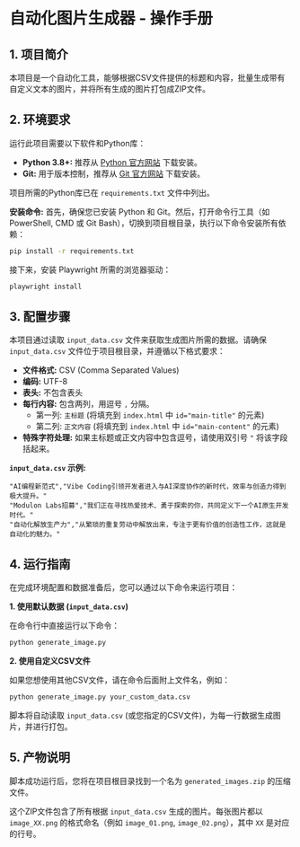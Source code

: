 # 自动化图片生成器 - 操作手册

## 1. 项目简介
本项目是一个自动化工具，能够根据CSV文件提供的标题和内容，批量生成带有自定义文本的图片，并将所有生成的图片打包成ZIP文件。

## 2. 环境要求
运行此项目需要以下软件和Python库：

*   **Python 3.8+:** 推荐从 [Python 官方网站](https://www.python.org/downloads/) 下载安装。
*   **Git:** 用于版本控制，推荐从 [Git 官方网站](https://git-scm.com/downloads) 下载安装。

项目所需的Python库已在 `requirements.txt` 文件中列出。

**安装命令:**
首先，确保您已安装 Python 和 Git。然后，打开命令行工具（如 PowerShell, CMD 或 Git Bash），切换到项目根目录，执行以下命令安装所有依赖：

```bash
pip install -r requirements.txt
```

接下来，安装 Playwright 所需的浏览器驱动：

```bash
playwright install
```

## 3. 配置步骤
本项目通过读取 `input_data.csv` 文件来获取生成图片所需的数据。请确保 `input_data.csv` 文件位于项目根目录，并遵循以下格式要求：

*   **文件格式:** CSV (Comma Separated Values)
*   **编码:** UTF-8
*   **表头:** 不包含表头
*   **每行内容:** 包含两列，用逗号 `,` 分隔。
    *   第一列: `主标题` (将填充到 `index.html` 中 `id="main-title"` 的元素)
    *   第二列: `正文内容` (将填充到 `index.html` 中 `id="main-content"` 的元素)
*   **特殊字符处理:** 如果主标题或正文内容中包含逗号，请使用双引号 `"` 将该字段括起来。

**`input_data.csv` 示例:**
```csv
"AI编程新范式","Vibe Coding引领开发者进入与AI深度协作的新时代，效率与创造力得到极大提升。"
"Modulon Labs招募","我们正在寻找热爱技术、勇于探索的你，共同定义下一个AI原生开发时代。"
"自动化解放生产力","从繁琐的重复劳动中解放出来，专注于更有价值的创造性工作，这就是自动化的魅力。"
```

## 4. 运行指南
在完成环境配置和数据准备后，您可以通过以下命令来运行项目：

**1. 使用默认数据 (`input_data.csv`)**

在命令行中直接运行以下命令：
```bash
python generate_image.py
```

**2. 使用自定义CSV文件**

如果您想使用其他CSV文件，请在命令后面附上文件名，例如：
```bash
python generate_image.py your_custom_data.csv
```

脚本将自动读取 `input_data.csv` (或您指定的CSV文件)，为每一行数据生成图片，并进行打包。

## 5. 产物说明
脚本成功运行后，您将在项目根目录找到一个名为 `generated_images.zip` 的压缩文件。

这个ZIP文件包含了所有根据 `input_data.csv` 生成的图片。每张图片都以 `image_XX.png` 的格式命名（例如 `image_01.png`, `image_02.png`），其中 `XX` 是对应的行号。
